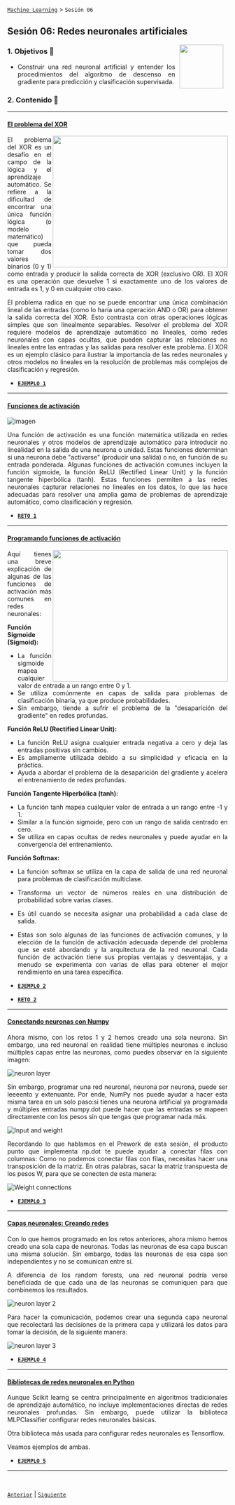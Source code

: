 [`Machine Learning`](../README.md) > `Sesión 06`

## Sesión 06: Redes neuronales artificiales

<img src="https://github.com/beduExpert/Introduccion-a-Bases-de-Datos-Diciembre-2020/raw/master/imagenes/pizarron.png" align="right" height="100" width="100" hspace="10">
<div style="text-align: justify;">

### 1. Objetivos :dart: 
- Construir una red neuronal artificial y entender los procedimientos del algoritmo de descenso en gradiente para predicción y clasificación supervisada.

### 2. Contenido :blue_book:

---
#### <ins>El problema del XOR</ins>
<img src="https://github.com/beduExpert/C1-Machine-Learning-2020/raw/master/Sesion-06/imgassets/xorcartesian.png" align="right" height="300" width="400">

El problema del XOR es un desafío en el campo de la lógica y el aprendizaje automático. Se refiere a la dificultad de encontrar una única función lógica (o modelo matemático) que pueda tomar dos valores binarios (0 y 1) como entrada y producir la salida correcta de XOR (exclusivo OR). El XOR es una operación que devuelve 1 si exactamente uno de los valores de entrada es 1, y 0 en cualquier otro caso.

El problema radica en que no se puede encontrar una única combinación lineal de las entradas (como lo haría una operación AND o OR) para obtener la salida correcta del XOR. Esto contrasta con otras operaciones lógicas simples que son linealmente separables. Resolver el problema del XOR requiere modelos de aprendizaje automático no lineales, como redes neuronales con capas ocultas, que pueden capturar las relaciones no lineales entre las entradas y las salidas para resolver este problema. El XOR es un ejemplo clásico para ilustrar la importancia de las redes neuronales y otros modelos no lineales en la resolución de problemas más complejos de clasificación y regresión.

- [**`EJEMPLO 1`**](Ejemplo01.ipynb)

---
#### <ins>Funciones de activación</ins>

![imagen](https://github.com/beduExpert/C1-Machine-Learning-2020/raw/master/Sesion-06/imgassets/artificialneuron1.png)

Una función de activación es una función matemática utilizada en redes neuronales y otros modelos de aprendizaje automático para introducir no linealidad en la salida de una neurona o unidad. Estas funciones determinan si una neurona debe "activarse" (producir una salida) o no, en función de su entrada ponderada. Algunas funciones de activación comunes incluyen la función sigmoide, la función ReLU (Rectified Linear Unit) y la función tangente hiperbólica (tanh). Estas funciones permiten a las redes neuronales capturar relaciones no lineales en los datos, lo que las hace adecuadas para resolver una amplia gama de problemas de aprendizaje automático, como clasificación y regresión.

- [**`RETO 1`**](Reto01.ipynb)

---
#### <ins>Programando funciones de activación</ins>
<img src="https://github.com/beduExpert/C1-Machine-Learning-2020/raw/master/Sesion-06/imgassets/sigmoidal.gif" align="right" height="300" width="400">

Aquí tienes una breve explicación de algunas de las funciones de activación más comunes en redes neuronales:

**Función Sigmoide (Sigmoid):**

- La función sigmoide mapea cualquier valor de entrada a un rango entre 0 y 1.
- Se utiliza comúnmente en capas de salida para problemas de clasificación binaria, ya que produce probabilidades.
- Sin embargo, tiende a sufrir el problema de la "desaparición del gradiente" en redes profundas.

**Función ReLU (Rectified Linear Unit):**

- La función ReLU asigna cualquier entrada negativa a cero y deja las entradas positivas sin cambios.
- Es ampliamente utilizada debido a su simplicidad y eficacia en la práctica.
- Ayuda a abordar el problema de la desaparición del gradiente y acelera el entrenamiento de redes profundas.

**Función Tangente Hiperbólica (tanh):**

- La función tanh mapea cualquier valor de entrada a un rango entre -1 y 1.
- Similar a la función sigmoide, pero con un rango de salida centrado en cero.
- Se utiliza en capas ocultas de redes neuronales y puede ayudar en la convergencia del entrenamiento.

**Función Softmax:**

- La función softmax se utiliza en la capa de salida de una red neuronal para problemas de clasificación multiclase.
- Transforma un vector de números reales en una distribución de probabilidad sobre varias clases.
- Es útil cuando se necesita asignar una probabilidad a cada clase de salida.
- Estas son solo algunas de las funciones de activación comunes, y la elección de la función de activación adecuada depende del problema que se esté abordando y la arquitectura de la red neuronal. Cada función de activación tiene sus propias ventajas y desventajas, y a menudo se experimenta con varias de ellas para obtener el mejor rendimiento en una tarea específica.

- [**`EJEMPLO 2`**](Ejemplo02.ipynb)
- [**`RETO 2`**](Reto02.ipynb)

---
#### <ins>Conectando neuronas con Numpy</ins>
Ahora mismo, con los retos 1 y 2 hemos creado una sola neurona. Sin embargo, una red neuronal en realidad tiene múltiples neuronas e incluso múltiples capas entre las neuronas, como puedes observar en la siguiente imagen:

![neuron layer](imgassets/neuronlayer.png)

Sin embargo, programar una red neuronal, neurona por neurona, puede ser leeeento y extenuante. Por ende, NumPy nos puede ayudar a hacer esta misma tarea en un solo paso:si tienes una neurona artificial ya programada y múltiples entradas numpy.dot puede hacer que las entradas se mapeen directamente con los pesos sin que tengas que programar nada más.

![Input and weight](imgassets/inputandweight.png)

Recordando lo que hablamos en el Prework de esta sesión, el producto punto que implementa np.dot te puede ayudar a conectar filas con columnas: Como no podemos conectar filas con filas, necesitas hacer una transposición de la matriz. En otras palabras, sacar la matriz transpuesta de los pesos W, para que se conecten de esta manera:

![Weight connections](imgassets/connectionweights.png)

- [**`EJEMPLO 3`**](Ejemplo03.ipynb)

---
#### <ins>Capas neuronales: Creando redes</ins>
Con lo que hemos programado en los retos anteriores, ahora mismo hemos creado una sola capa de neuronas. Todas las neuronas de esa capa buscan una misma solución. Sin embargo, todas las neuronas de esa capa son independientes y no se comunican entre sí. 

A diferencia de los random forests, una red neuronal podría verse beneficiada de que cada una de las neuronas se comuniquen para que combinemos los resultados.

![neuron layer 2](imgassets/neuronlayer2.png)

Para hacer la comunicación, podemos crear una segunda capa neuronal que recolectará las decisiones de la primera capa y utilizará los datos para tomar la decisión, de la siguiente manera: 

![neuron layer 3](imgassets/neuronlayer3.png)

- [**`EJEMPLO 4`**](Ejemplo04.ipynb)

---
#### <ins>Bibliotecas de redes neuronales en Python</ins>
Aunque Scikit learng se centra principalmente en algoritmos tradicionales de aprendizaje automático, no incluye implementaciones directas de redes neuronales profundas. Sin embargo, puede utilizar la biblioteca MLPClassifier configurar redes neuronales básicas.

Otra biblioteca más usada para configurar redes neuronales es Tensorflow.

Veamos ejemplos de ambas. 

- [**`EJEMPLO 5`**](Ejemplo05.ipynb)

---

<br/>

[`Anterior`](../Sesion-04/README.md) | [`Siguiente`](../Sesion-06/README.md)      
